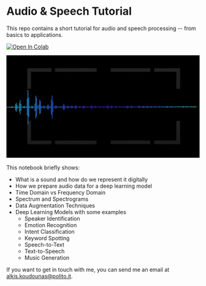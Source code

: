 # Audio & Speech Tutorial

This repo contains a short tutorial for audio and speech processing -- from basics to applications.

[![Open In Colab](https://colab.research.google.com/assets/colab-badge.svg)](https://colab.research.google.com/github/koudounasalkis/Audio-Speech-Tutorial/blob/main/audio_speech_tutorial.ipynb)


<center width="100%">
  <img src="images/waveform.gif" width="1200px">
</center>

This notebook briefly shows:
- What is a sound and how do we represent it digitally
- How we prepare audio data for a deep learning model
- Time Domain vs Frequency Domain
- Spectrum and Spectrograms 
- Data Augmentation Techniques
- Deep Learning Models with some examples
  - Speaker Identification
  - Emotion Recognition
  - Intent Classification
  - Keyword Spotting
  - Speech-to-Text
  - Text-to-Speech
  - Music Generation
  

If you want to get in touch with me, you can send me an email at [alkis.koudounas@polito.it](mailto:alkis.koudounas@polito.it?subject=[Speech%20-%20Audio]%20Request%20further%20information).

